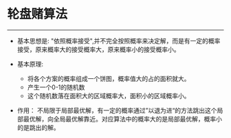 # 轮盘赌算法
---
* 基本思想是:
"依照概率接受",并不完全按照概率来决定解，而是有一定的概率接受，原来概率大的接受概率大，原来概率小的接受概率小。  

* 基本原理:  
  * 将各个方案的概率组成一个饼图，概率值大的占的面积就大。
  * 产生一个0-1的随机数
  * 这个随机数落在面积大的区域概率大，面积小的区域概率小。  

* 作用：
不局限于局部最优解，有一定的概率通过”以退为进“的方法跳出这个局部最优解，向全局最优解靠近。对应算法中的概率大的是局部最优解，概率小的是跳出的解。